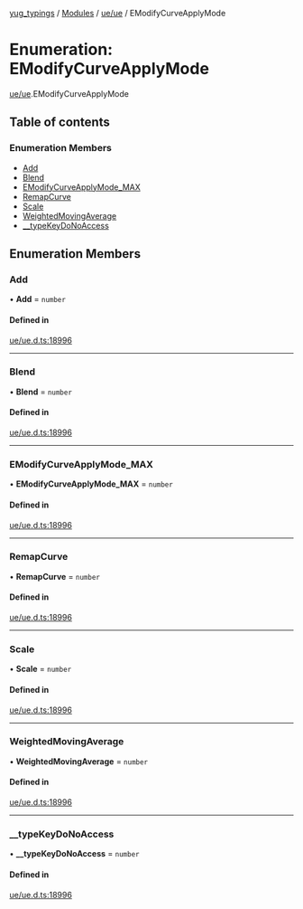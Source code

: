 [yug_typings](../README.md) / [Modules](../modules.md) / [ue/ue](../modules/ue_ue.md) / EModifyCurveApplyMode

# Enumeration: EModifyCurveApplyMode

[ue/ue](../modules/ue_ue.md).EModifyCurveApplyMode

## Table of contents

### Enumeration Members

- [Add](ue_ue.EModifyCurveApplyMode.md#add)
- [Blend](ue_ue.EModifyCurveApplyMode.md#blend)
- [EModifyCurveApplyMode\_MAX](ue_ue.EModifyCurveApplyMode.md#emodifycurveapplymode_max)
- [RemapCurve](ue_ue.EModifyCurveApplyMode.md#remapcurve)
- [Scale](ue_ue.EModifyCurveApplyMode.md#scale)
- [WeightedMovingAverage](ue_ue.EModifyCurveApplyMode.md#weightedmovingaverage)
- [\_\_typeKeyDoNoAccess](ue_ue.EModifyCurveApplyMode.md#__typekeydonoaccess)

## Enumeration Members

### Add

• **Add** = `number`

#### Defined in

[ue/ue.d.ts:18996](https://github.com/YugMetaverse/yug_typings/blob/b7d9b19/ue/ue.d.ts#L18996)

___

### Blend

• **Blend** = `number`

#### Defined in

[ue/ue.d.ts:18996](https://github.com/YugMetaverse/yug_typings/blob/b7d9b19/ue/ue.d.ts#L18996)

___

### EModifyCurveApplyMode\_MAX

• **EModifyCurveApplyMode\_MAX** = `number`

#### Defined in

[ue/ue.d.ts:18996](https://github.com/YugMetaverse/yug_typings/blob/b7d9b19/ue/ue.d.ts#L18996)

___

### RemapCurve

• **RemapCurve** = `number`

#### Defined in

[ue/ue.d.ts:18996](https://github.com/YugMetaverse/yug_typings/blob/b7d9b19/ue/ue.d.ts#L18996)

___

### Scale

• **Scale** = `number`

#### Defined in

[ue/ue.d.ts:18996](https://github.com/YugMetaverse/yug_typings/blob/b7d9b19/ue/ue.d.ts#L18996)

___

### WeightedMovingAverage

• **WeightedMovingAverage** = `number`

#### Defined in

[ue/ue.d.ts:18996](https://github.com/YugMetaverse/yug_typings/blob/b7d9b19/ue/ue.d.ts#L18996)

___

### \_\_typeKeyDoNoAccess

• **\_\_typeKeyDoNoAccess** = `number`

#### Defined in

[ue/ue.d.ts:18996](https://github.com/YugMetaverse/yug_typings/blob/b7d9b19/ue/ue.d.ts#L18996)
